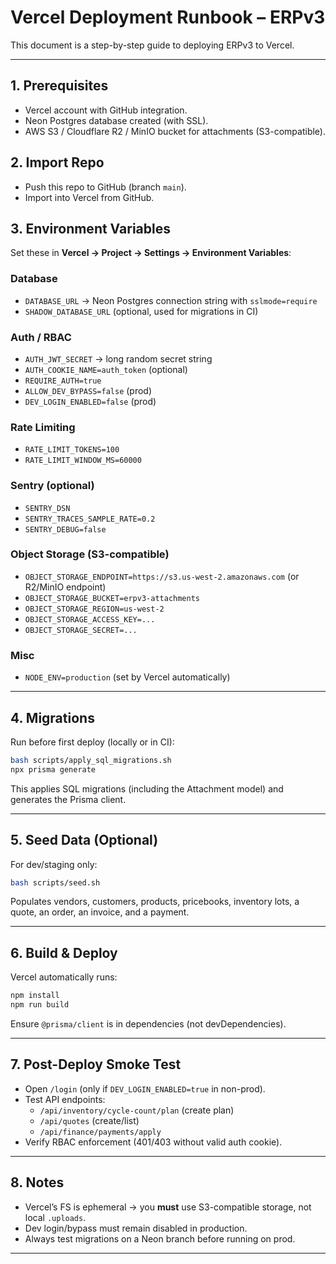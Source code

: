 # Vercel Deployment Runbook – ERPv3

This document is a step-by-step guide to deploying ERPv3 to Vercel.

---

## 1. Prerequisites
- Vercel account with GitHub integration.
- Neon Postgres database created (with SSL).
- AWS S3 / Cloudflare R2 / MinIO bucket for attachments (S3-compatible).

## 2. Import Repo
- Push this repo to GitHub (branch `main`).
- Import into Vercel from GitHub.

## 3. Environment Variables
Set these in **Vercel → Project → Settings → Environment Variables**:

### Database
- `DATABASE_URL` → Neon Postgres connection string with `sslmode=require`
- `SHADOW_DATABASE_URL` (optional, used for migrations in CI)

### Auth / RBAC
- `AUTH_JWT_SECRET` → long random secret string
- `AUTH_COOKIE_NAME=auth_token` (optional)
- `REQUIRE_AUTH=true`
- `ALLOW_DEV_BYPASS=false` (prod)
- `DEV_LOGIN_ENABLED=false` (prod)

### Rate Limiting
- `RATE_LIMIT_TOKENS=100`
- `RATE_LIMIT_WINDOW_MS=60000`

### Sentry (optional)
- `SENTRY_DSN`
- `SENTRY_TRACES_SAMPLE_RATE=0.2`
- `SENTRY_DEBUG=false`

### Object Storage (S3-compatible)
- `OBJECT_STORAGE_ENDPOINT=https://s3.us-west-2.amazonaws.com` (or R2/MinIO endpoint)
- `OBJECT_STORAGE_BUCKET=erpv3-attachments`
- `OBJECT_STORAGE_REGION=us-west-2`
- `OBJECT_STORAGE_ACCESS_KEY=...`
- `OBJECT_STORAGE_SECRET=...`

### Misc
- `NODE_ENV=production` (set by Vercel automatically)

---

## 4. Migrations
Run before first deploy (locally or in CI):

```bash
bash scripts/apply_sql_migrations.sh
npx prisma generate
```

This applies SQL migrations (including the Attachment model) and generates the Prisma client.

---

## 5. Seed Data (Optional)
For dev/staging only:

```bash
bash scripts/seed.sh
```

Populates vendors, customers, products, pricebooks, inventory lots, a quote, an order, an invoice, and a payment.

---

## 6. Build & Deploy
Vercel automatically runs:
```bash
npm install
npm run build
```

Ensure `@prisma/client` is in dependencies (not devDependencies).

---

## 7. Post-Deploy Smoke Test
- Open `/login` (only if `DEV_LOGIN_ENABLED=true` in non-prod).
- Test API endpoints:
  - `/api/inventory/cycle-count/plan` (create plan)
  - `/api/quotes` (create/list)
  - `/api/finance/payments/apply`
- Verify RBAC enforcement (401/403 without valid auth cookie).

---

## 8. Notes
- Vercel’s FS is ephemeral → you **must** use S3-compatible storage, not local `.uploads`.
- Dev login/bypass must remain disabled in production.
- Always test migrations on a Neon branch before running on prod.

---
